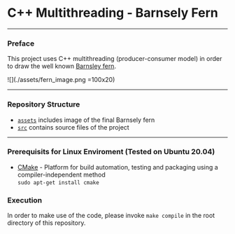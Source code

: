 # C++ Multithreading - Barnsely Fern
---
### Preface

This project uses C++ multithreading (producer-consumer model) in order to draw the well known [Barnsley fern](<https://en.wikipedia.org/wiki/Barnsley_fern>). 

![](./assets/fern_image.png =100x20)

---

### Repository Structure
- [`assets`](/assets) includes image of the final Barnsely fern
- [`src`](/src) contains source files of the project

---

### Prerequisits for Linux Enviroment (Tested on Ubuntu 20.04)

- [CMake](https://cmake.org/) - Platform for build automation, testing and packaging using a compiler-independent method
<br/> `sudo apt-get install cmake`

### Execution

In order to make use of the code, please invoke `make compile` in the root directory of this repository.

